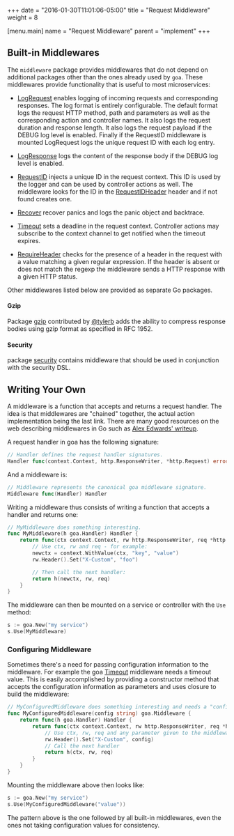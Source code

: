 +++
date = "2016-01-30T11:01:06-05:00"
title = "Request Middleware"
weight = 8

[menu.main]
name = "Request Middleware"
parent = "implement"
+++

## Built-in Middlewares

The `middleware` package provides middlewares that do not depend on additional packages other than
the ones already used by `goa`. These middlewares provide functionality that is useful to most
microservices:

* [LogRequest](https://goa.design/reference/goa/middleware#LogRequest) enables logging of
  incoming requests and corresponding responses. The log format is entirely configurable. The default
  format logs the request HTTP method, path and parameters as well as the corresponding
  action and controller names. It also logs the request duration and response length. It also logs
  the request payload if the DEBUG log level is enabled. Finally if the RequestID middleware is
  mounted LogRequest logs the unique request ID with each log entry.

* [LogResponse](https://goa.design/reference/goa/middleware#LogResponse) logs the content
  of the response body if the DEBUG log level is enabled.

* [RequestID](https://goa.design/reference/goa/middleware#RequestID) injects a unique ID
  in the request context. This ID is used by the logger and can be used by controller actions as
  well. The middleware looks for the ID in the
  [RequestIDHeader](https://goa.design/reference/goa/middleware#RequestIDHeader) header and if not
  found creates one.

* [Recover](https://goa.design/reference/goa/middleware#Recover) recover panics and logs
  the panic object and backtrace.

* [Timeout](https://goa.design/reference/goa/middleware#Timeout) sets a deadline in the
  request context. Controller actions may subscribe to the context channel to get notified when
  the timeout expires.

* [RequireHeader](https://goa.design/reference/goa/middleware#RequireHeader) checks for the
  presence of a header in the request with a value matching a given regular expression. If the
  header is absent or does not match the regexp the middleware sends a HTTP response with a given
  HTTP status.

Other middlewares listed below are provided as separate Go packages.

#### Gzip

Package [gzip](https://goa.design/reference/goa/middleware/gzip) contributed by
[@tylerb](https://github.com/tylerb) adds the ability to compress response bodies using gzip format
as specified in RFC 1952.

#### Security

package [security](https://goa.design/reference/goa/middleware/security) contains middleware
that should be used in conjunction with the security DSL.

## Writing Your Own

A middleware is a function that accepts and returns a request handler. The idea is that middlewares
are "chained" together, the actual action implementation being the last link. There are many good
resources on the web describing middlewares in Go such as [Alex Edwards'
writeup](http://www.alexedwards.net/blog/making-and-using-middleware).

A request handler in goa has the following signature:

```go
// Handler defines the request handler signatures.
Handler func(context.Context, http.ResponseWriter, *http.Request) error
```

And a middleware is:

```go
// Middleware represents the canonical goa middleware signature.
Middleware func(Handler) Handler
```

Writing a middleware thus consists of writing a function that accepts a handler and returns one:

```go
// MyMiddleware does something interesting.
func MyMiddleware(h goa.Handler) Handler {
    return func(ctx context.Context, rw http.ResponseWriter, req *http.Request) error {
        // Use ctx, rw and req - for example:
        newctx = context.WithValue(ctx, "key", "value")
        rw.Header().Set("X-Custom", "foo")

        // Then call the next handler:
        return h(newctx, rw, req)
    }
}
```

The middleware can then be mounted on a service or controller with the `Use` method:

```go
s := goa.New("my service")
s.Use(MyMiddleware)
```

### Configuring Middleware

Sometimes there's a need for passing configuration information to the middleware. For example the 
goa [Timeout](https://goa.design/reference/goa/middleware/#Timeout) middleware needs a timeout
value. This is easily accomplished by providing a constructor method that accepts the configuration
information as parameters and uses closure to build the middleware:

```go
// MyConfiguredMiddleware does something interesting and needs a "config" string value.
func MyConfiguredMiddleware(config string) goa.Middleware {
    return func(h goa.Handler) Handler {
        return func(ctx context.Context, rw http.ResponseWriter, req *http.Request) error {
            // Use ctx, rw, req and any parameter given to the middleware constructor:
            rw.Header().Set("X-Custom", config)
            // Call the next handler
            return h(ctx, rw, req)
        }
    }
}
```

Mounting the middleware above then looks like:

```go
s := goa.New("my service")
s.Use(MyConfiguredMiddleware("value"))
```

The pattern above is the one followed by all built-in middlewares, even the ones not taking
configuration values for consistency.
